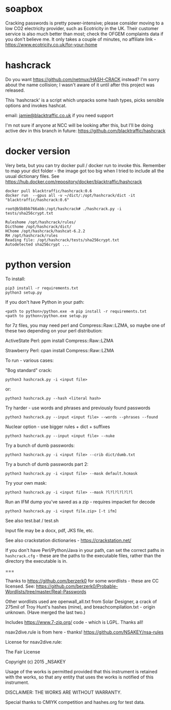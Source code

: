 # soapbox

Cracking passwords is pretty power-intensive; please consider moving to a low CO2 electricity provider, such as Ecotricity in the UK. Their customer service is also much better than most; check the OFGEM complaints data if you don't believe me. It only takes a couple of minutes, no affiliate link - https://www.ecotricity.co.uk/for-your-home 

# hashcrack

Do you want https://github.com/netmux/HASH-CRACK instead? I'm sorry about the name collision; I wasn't aware of it until after this project was released. 

This 'hashcrack' is a script which unpacks some hash types, picks sensible options and invokes hashcat.

email: jamie@blacktraffic.co.uk if you need support

I'm not sure if anyone at NCC will be looking after this, but I'll be doing active dev in this branch in future: https://github.com/blacktraffic/hashcrack

# docker version

Very beta, but you can try docker pull / docker run to invoke this. Remember to map your dict folder - the image got too big when I tried to include all the usual dictionary files. See https://hub.docker.com/repository/docker/blacktraffic/hashcrack 

    docker pull blacktraffic/hashcrack:0.6
    docker run  --gpus all -v ~/dict/:/opt/hashcrack/dict -it "blacktraffic/hashcrack:0.6"
    
    root@b5b8bb766abb:/opt/hashcrack# ./hashcrack.py -i tests/sha256crypt.txt
    
    Ruleshome /opt/hashcrack/rules/
    Dicthome /opt/hashcrack/dict/
    HChome /opt/hashcrack/hashcat-6.2.2
    RH /opt/hashcrack/rules
    Reading file: /opt/hashcrack/tests/sha256crypt.txt
    Autodetected sha256crypt ...

# python version

To install:

    pip3 install -r requirements.txt
    python3 setup.py

If you don't have Python in your path:

    <path to python>/python.exe -m pip install -r requirements.txt
    <path to python>/python.exe setup.py

for 7z files, you may need perl and Compress::Raw::LZMA, so maybe one of these two depending on your perl distribution: 

ActiveState Perl:
    ppm install Compress::Raw::LZMA

Strawberry Perl:
    cpan install Compress::Raw::LZMA

To run - various cases:

"Bog standard" crack:

    python3 hashcrack.py -i <input file>

or:

    python3 hashcrack.py --hash <literal hash>


Try harder - use words and phrases and previously found passwords 

    python3 hashcrack.py --input <input file> --words --phrases --found

Nuclear option - use bigger rules + dict + suffixes 

    python3 hashcrack.py --input <input file> --nuke

Try a bunch of dumb passwords:

    python3 hashcrack.py -i <input file> --crib dict/dumb.txt

Try a bunch of dumb passwords part 2:

    python3 hashcrack.py -i <input file> --mask default.hcmask

Try your own mask:

    python3 hashcrack.py -i <input file> --mask ?l?l?l?l?l?l

Run an IFM dump you've saved as a zip - requires impacket for decode

    python3 hashcrack.py -i <input file.zip> [-t ifm] 



See also test.bat / test.sh 

Input file may be a docx, pdf, JKS file, etc.


See also crackstation dictionaries - https://crackstation.net/


If you don't have Perl/Python/Java in your path, can set the correct paths in `hashcrack.cfg` - these are the paths to the executable files, rather than the directory the executable is in.




===

Thanks to https://github.com/berzerk0 for some wordlists - these are CC licensed. See:  https://github.com/berzerk0/Probable-Wordlists/tree/master/Real-Passwords

Other wordlists used are openwall_all.txt from Solar Designer, a crack of 275mil of Troy Hunt's hashes (mine), and breachcompilation.txt - origin unknown. (Have merged the last two.)

Includes https://www.7-zip.org/ code - which is LGPL. Thanks all! 

nsav2dive.rule is from here - thanks! https://github.com/NSAKEY/nsa-rules

License for nsav2dive.rule:

The Fair License

Copyright (c) 2015 _NSAKEY

Usage of the works is permitted provided that this instrument is retained with the works, so that any entity that uses the works is notified of this instrument.

DISCLAIMER: THE WORKS ARE WITHOUT WARRANTY.

Special thanks to CMIYK competition and hashes.org for test data.
